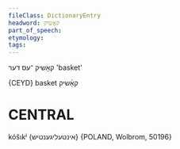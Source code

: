 ```yaml
---
fileClass: DictionaryEntry
headword: קאָשיק
part_of_speech: 
etymology: 
tags: 
---
```

קאָשיק
־עס
דער
'basket'

{CEYD}
basket קאָ֜שיק

CENTRAL
========

kóšɩkʲ {אינטעליגענטיש} {POLAND, Wolbrom, 50196}